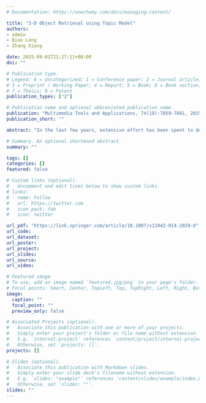 ```yaml
---
# Documentation: https://wowchemy.com/docs/managing-content/

title: "3-D Object Retrieval using Topic Model"
authors:
- admin
- Biao Leng
- Zhang Xiong

date: 2015-09-01T21:27:11+08:00
doi: ""

# Publication type.
# Legend: 0 = Uncategorized; 1 = Conference paper; 2 = Journal article;
# 3 = Preprint / Working Paper; 4 = Report; 5 = Book; 6 = Book section;
# 7 = Thesis; 8 = Patent
publication_types: ["2"]

# Publication name and optional abbreviated publication name.
publication: "Multimedia Tools and Applications, 74(18):7859-7881, 2015"
publication_short: ""

abstract: "In the last few years, extensive effort has been spent to develop better performed 3-D object retrieval methods. View-based methods have attracted a significant amount of attention, not only because their state-of-art performance, but also they merely require some of a 3-D object’s 2-D view images. However, most recent approaches only deal with the images’ primordial-extracted features and ignore their hidden relationships. Considering these latent characters, a visual-topic-model 3-D object retrieval approach is introduced in this paper. In this framework, dense scale invariant feature transform(dense-SIFT) descriptors are extracted from a set of views of each 3-D object, and all the dense-SIFT descriptors are grouped into bag-of-word features using k-means clustering. Then, the topic distribution of a 3-D object is generated via latent dirichlet allocation (LDA) given its bag-of-word features. Gibbs sampling is applied in the learning and inference processing of LDA. We conduct experiments on the Princeton Shape Benchmark (PSB) and National Taiwan University 3D model database (NTU), and the experimental results demonstrate that the proposed method can achieve better retrieval effectiveness than the state-of-the-art methods under several standard evaluation measures."

# Summary. An optional shortened abstract.
summary: ""

tags: []
categories: []
featured: false

# Custom links (optional).
#   Uncomment and edit lines below to show custom links.
# links:
# - name: Follow
#   url: https://twitter.com
#   icon_pack: fab
#   icon: twitter

url_pdf: "https://link.springer.com/article/10.1007/s11042-014-2029-8"
url_code:
url_dataset:
url_poster:
url_project:
url_slides:
url_source:
url_video:

# Featured image
# To use, add an image named `featured.jpg/png` to your page's folder. 
# Focal points: Smart, Center, TopLeft, Top, TopRight, Left, Right, BottomLeft, Bottom, BottomRight.
image:
  caption: ""
  focal_point: ""
  preview_only: false

# Associated Projects (optional).
#   Associate this publication with one or more of your projects.
#   Simply enter your project's folder or file name without extension.
#   E.g. `internal-project` references `content/project/internal-project/index.md`.
#   Otherwise, set `projects: []`.
projects: []

# Slides (optional).
#   Associate this publication with Markdown slides.
#   Simply enter your slide deck's filename without extension.
#   E.g. `slides: "example"` references `content/slides/example/index.md`.
#   Otherwise, set `slides: ""`.
slides: ""
---
```

